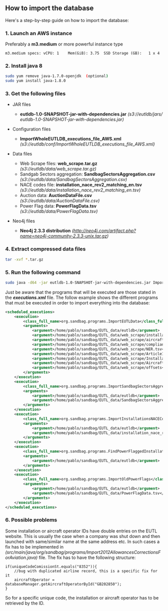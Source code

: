 ## How to import the database

Here's a step-by-step guide on how to import the database:

### 1. Launch an AWS instance

  Preferably a **m3.medium** or more powerful instance type 
    
    m3.medium specs: vCPU: 1 	Mem(GiB): 3.75	SSD Storage (GB):	1 x 4 
 

### 2. Install java 8

``` bash
sudo yum remove java-1.7.0-openjdk  (optional)
sudo yum install java-1.8.0
```

### 3. Get the following files

* JAR files

  * **eutldb-1.0-SNAPSHOT-jar-with-dependencies.jar** _(s3://eutldb/jars/	eutldb-1.0-SNAPSHOT-jar-with-dependencies.jar)_
  
* Configuration files
  
  * **ImportWholeEUTLDB_executions_file_AWS.xml** _(s3://eutldb/conf/ImportWholeEUTLDB_executions_file_AWS.xml)_
  
* Data files

  * Web Scrape files: **web_scrape.tar.gz** _(s3://eutldb/data/web_scrape.tar.gz)_
  * Sandgab Sectors aggregation: **SandbagSectorsAggregation.csv** _(s3://eutldb/data/SandbagSectorsAggregation.csv)_
  * NACE codes file: **installation_nace_rev2_matching_en.tsv** _(s3://eutldb/data/installation_nace_rev2_matching_en.tsv)_
  * Auction data: **AuctionDataFile.csv** _(s3://eutldb/data/AuctionDataFile.csv)_
  * Power Flag data: **PowerFlagData.tsv** _(s3://eutldb/data/PowerFlagData.tsv)_
  
* Neo4j files
  
  * **Neo4j 2.3.3 distribution** _(http://neo4j.com/artifact.php?name=neo4j-community-2.3.3-unix.tar.gz)_

### 4. Extract compressed data files

``` bash
tar -xvf *.tar.gz
```

### 5. Run the following command

``` bash
sudo java -d64 -jar eutldb-1.0-SNAPSHOT-jar-with-dependencies.jar ImportWholeEUTLDB_executions_file.xml
```

Just be aware that the programs that will be executed are those stated in the _**executions.xml**_ file.
The follow example shows the different programs that must be executed in order to import everything into the database:

``` xml
<scheduled_executions>
	<execution>
		<class_full_name>org.sandbag.programs.ImportEUTLData</class_full_name>
		<arguments>
			<argument>/home/pablo/sandbag/EUTL_data/eutldb</argument>
			<argument>/home/pablo/sandbag/EUTL_data/web_scrape/installations</argument>
			<argument>/home/pablo/sandbag/EUTL_data/web_scrape/aircraft_operators</argument>
			<argument>/home/pablo/sandbag/EUTL_data/web_scrape/compliance</argument>
			<argument>/home/pablo/sandbag/EUTL_data/web_scrape/NER.tsv</argument>
			<argument>/home/pablo/sandbag/EUTL_data/web_scrape/Article10c.tsv</argument>
			<argument>/home/pablo/sandbag/EUTL_data/web_scrape/InstallationsEntitlements.tsv</argument>
			<argument>/home/pablo/sandbag/EUTL_data/web_scrape/AircraftOperatorsEntitlements.tsv</argument>
			<argument>/home/pablo/sandbag/EUTL_data/web_scrape/offsets</argument>
		</arguments>
	</execution>
	<execution>
		<class_full_name>org.sandbag.programs.ImportSandbagSectorsAggregation</class_full_name>
		<arguments>
			<argument>/home/pablo/sandbag/EUTL_data/eutldb</argument>
			<argument>/home/pablo/sandbag/EUTL_data/SandbagSectorsAggregation.csv</argument>
		</arguments>
	</execution>
	<execution>
		<class_full_name>org.sandbag.programs.ImportInstallationsNACECodes</class_full_name>
		<arguments>
			<argument>/home/pablo/sandbag/EUTL_data/eutldb</argument>
			<argument>/home/pablo/sandbag/EUTL_data/installation_nace_rev2_matching_en.tsv</argument>
		</arguments>
	</execution>
	<execution>
		<class_full_name>org.sandbag.programs.FindPowerFlaggedInstallations</class_full_name>
		<arguments>
			<argument>/home/pablo/sandbag/EUTL_data/eutldb</argument>
		</arguments>
	</execution>
	<execution>
		<class_full_name>org.sandbag.programs.ImportOldPowerFlags</class_full_name>
		<arguments>
			<argument>/home/pablo/sandbag/EUTL_data/eutldb</argument>
			<argument>/home/pablo/sandbag/EUTL_data/PowerFlagData.tsv</argument>
		</arguments>
	</execution>
</scheduled_executions>
```

### 6. Possible problems

Some installation or aircraft operator IDs have double entries on the EUTL website. This is usually the case when a company was shut down and then launched with same/similar name at the same address etc. In such cases a fix has to be implemented in _(src/main/java/org/sandbag/programs/Import2012AllowancesCorrectionsForAviation.java)_ file. The fix has to have the following structure:
```
if(uniqueCodeComissionSt.equals("8352")){
	//bug with duplicated airline record, this is a specific fix for it
	aircraftOperator = databaseManager.getAircraftOperatorById("GB202850");
}
```
So for a specific unique code, the installation or aircraft operator has to be retrieved by the ID.




